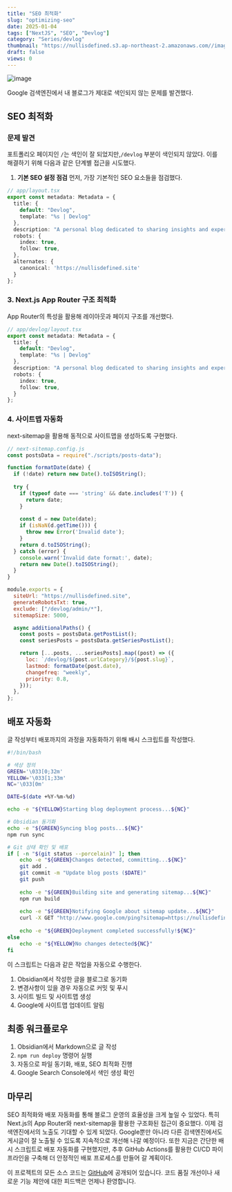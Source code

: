 ```yaml
---
title: "SEO 최적화"
slug: "optimizing-seo"
date: 2025-01-04
tags: ["NextJS", "SEO", "Devlog"]
category: "Series/devlog"
thumbnail: "https://nullisdefined.s3.ap-northeast-2.amazonaws.com//images/86e097f8a63c767c7b899c570e74c017.png"
draft: false
views: 0
---
```

![image](https://nullisdefined.s3.ap-northeast-2.amazonaws.com//images/86e097f8a63c767c7b899c570e74c017.png)

Google 검색엔진에서 내 블로그가 제대로 색인되지 않는 문제를 발견했다.

## SEO 최적화

### 문제 발견
포트폴리오 페이지인 `/`는 색인이 잘 되었지만,`/devlog` 부분이 색인되지 않았다. 이를 해결하기 위해 다음과 같은 단계별 접근을 시도했다.

1. **기본 SEO 설정 점검**
먼저, 가장 기본적인 SEO 요소들을 점검했다.

```typescript
// app/layout.tsx
export const metadata: Metadata = {
  title: {
    default: "Devlog",
    template: "%s | Devlog"
  },
  description: "A personal blog dedicated to sharing insights and experiences in software development.",
  robots: {
    index: true,
    follow: true,
  },
  alternates: {
    canonical: 'https://nullisdefined.site'
  }
};
```

### 3. Next.js App Router 구조 최적화
App Router의 특성을 활용해 레이아웃과 페이지 구조를 개선했다.

```ts
// app/devlog/layout.tsx
export const metadata: Metadata = {
  title: {
    default: "Devlog",
    template: "%s | Devlog"
  },
  description: "A personal blog dedicated to sharing insights and experiences in software development.",
  robots: {
    index: true,
    follow: true,
  }
};
```

### 4. 사이트맵 자동화
next-sitemap을 활용해 동적으로 사이트맵을 생성하도록 구현했다.

```js
// next-sitemap.config.js
const postsData = require("./scripts/posts-data");

function formatDate(date) {
  if (!date) return new Date().toISOString();
  
  try {
    if (typeof date === 'string' && date.includes('T')) {
      return date;
    }
    
    const d = new Date(date);
    if (isNaN(d.getTime())) {
      throw new Error('Invalid date');
    }
    return d.toISOString();
  } catch (error) {
    console.warn('Invalid date format:', date);
    return new Date().toISOString();
  }
}

module.exports = {
  siteUrl: "https://nullisdefined.site",
  generateRobotsTxt: true,
  exclude: ["/devlog/admin/*"],
  sitemapSize: 5000,

  async additionalPaths() {
    const posts = postsData.getPostList();
    const seriesPosts = postsData.getSeriesPostList();

    return [...posts, ...seriesPosts].map((post) => ({
      loc: `/devlog/${post.urlCategory}/${post.slug}`,
      lastmod: formatDate(post.date),
      changefreq: "weekly",
      priority: 0.8,
    }));
  },
};
```

## 배포 자동화
글 작성부터 배포까지의 과정을 자동화하기 위해 배시 스크립트를 작성했다.

```bash
#!/bin/bash

# 색상 정의
GREEN='\033[0;32m'
YELLOW='\033[1;33m'
NC='\033[0m'

DATE=$(date +%Y-%m-%d)

echo -e "${YELLOW}Starting blog deployment process...${NC}"

# Obsidian 동기화
echo -e "${GREEN}Syncing blog posts...${NC}"
npm run sync

# Git 상태 확인 및 배포
if [ -n "$(git status --porcelain)" ]; then
    echo -e "${GREEN}Changes detected, committing...${NC}"
    git add .
    git commit -m "Update blog posts ($DATE)"
    git push
    
    echo -e "${GREEN}Building site and generating sitemap...${NC}"
    npm run build
    
    echo -e "${GREEN}Notifying Google about sitemap update...${NC}"
    curl -X GET "http://www.google.com/ping?sitemap=https://nullisdefined.site/sitemap.xml"
    
    echo -e "${GREEN}Deployment completed successfully!${NC}"
else
    echo -e "${YELLOW}No changes detected${NC}"
fi
```

이 스크립트는 다음과 같은 작업을 자동으로 수행한다.

1. Obsidian에서 작성한 글을 블로그로 동기화
2. 변경사항이 있을 경우 자동으로 커밋 및 푸시
3. 사이트 빌드 및 사이트맵 생성
4. Google에 사이트맵 업데이트 알림

## 최종 워크플로우
1. Obsidian에서 Markdown으로 글 작성
2. `npm run deploy` 명령어 실행
3. 자동으로 파일 동기화, 배포, SEO 최적화 진행
4. Google Search Console에서 색인 생성 확인

## 마무리

SEO 최적화와 배포 자동화를 통해 블로그 운영의 효율성을 크게 높일 수 있었다. 특히 Next.js의 App Router와 next-sitemap을 활용한 구조화된 접근이 중요했다. 이제 검색엔진에서의 노출도 기대할 수 있게 되었다. Google뿐만 아니라 다른 검색엔진에서도 게시글이 잘 노출될 수 있도록 지속적으로 개선해 나갈 예정이다. 또한 지금은 간단한 배시 스크립트로 배포 자동화를 구현했지만, 추후 GitHub Actions를 활용한 CI/CD 파이프라인을 구축해 더 안정적인 배포 프로세스를 만들어 갈 계획이다.

이 프로젝트의 모든 소스 코드는 [GitHub](https://github.com/nullisdefined/mydevlog)에 공개되어 있습니다. 코드 품질 개선이나 새로운 기능 제안에 대한 피드백은 언제나 환영합니다.